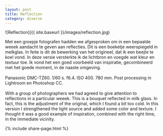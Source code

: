 ```yaml
---
layout: post
title: Reflection
category: diverse
---
```


![Reflection]({{ site.baseurl }}/images/reflection.jpg)

Met een groepje fotografen hadden we afgesproken om in een bepaalde weeek aandacht te geven aan reflecties. Dit is een boeketje weerspiegeld in melkglas. In feite is dit de bewerking van het origineel, dat ik een beejte te koel vond. In deze versie versterkte ik de lichtbron en voegde wat kleur en textuur toe. Ik vond het een goed voorbeeld van inspiratie, gecombineerd met het goede moment, in de naaste omgeving.
<br><br>
Panasonic DMC-TZ60. 1/60 s. f6.4. ISO 400. 780 mm. Post processing in Lightroom en Photoshop CC.
<br><br>
With a group of photographers we had agreed to give attention to reflections in a particular weeek. This is a bouquet reflected in milk glass. In fact, this is the adjustment of the original, which I found a bit too cold. In this version I strengthened the light source and added some color and texture. I thought it was a good example of inspiration, combined with the right time, in the immediate vicinity.

{% include share-page.html %}